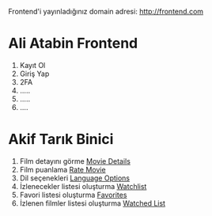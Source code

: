 Frontend'i yayınladığınız domain adresi: http://frontend.com

# Ali Atabin Frontend #
1. Kayıt Ol
2. Giriş Yap
3. 2FA
4. .....
5. .....
6. ....


# Akif Tarık Binici #
1. Film detayını görme [Movie Details](http://movieq.com.tr/movies/1)
2. Film puanlama [Rate Movie](http://movieq.com.tr/movies/1)
3. Dil seçenekleri [Language Options](http://movieq.com.tr/)
4. İzlenecekler listesi oluşturma [Watchlist](http://movieq.com.tr/profile)
5. Favori listesi oluşturma  [Favorites](http://movieq.com.tr/profile)
6. İzlenen filmler listesi oluşturma  [Watched List](http://movieq.com.tr/profile)

   
